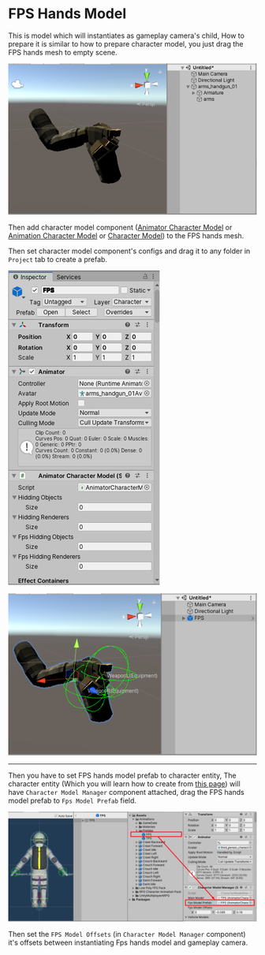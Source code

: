 # FPS Hands Model

This is model which will instantiates as gameplay camera's child, How to prepare it is similar to how to prepare character model, you just drag the FPS hands mesh to empty scene.

![](../images/fps-hands-model/1.png)

Then add character model component ([Animator Character Model](pages/108-animator-character-model ':target=__blank') or [Animation Character Model](pages/107-animation-character-model ':target=__blank') or [Character Model](pages/106-character-model ':target=__blank')) to the FPS hands mesh.

Then set character model component's configs and drag it to any folder in `Project` tab to create a prefab.

![](../images/fps-hands-model/2.png)

![](../images/fps-hands-model/3.png)

* * *

Then you have to set FPS hands model prefab to character entity, The character entity (Which you will learn how to create from [this page](pages/135-player-character-entity ':target=__blank')) will have `Character Model Manager` component attached, drag the FPS hands model prefab to `Fps Model Prefab` field.

![](../images/fps-hands-model/4.png)

Then set the `FPS Model Offsets` (in `Character Model Manager` component) it's offsets between instantiating Fps hands model and gameplay camera.